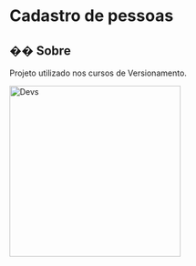 <h1>Cadastro de pessoas </h1>

<h2>�� Sobre</h2>
<p>Projeto utilizado nos cursos de Versionamento.</p>



<img src="(https://github.com/user-attachments/assets/b8509eee-ff6d-462d-b032-63d29d53c122" alt="Devs" width="300" height="300">
